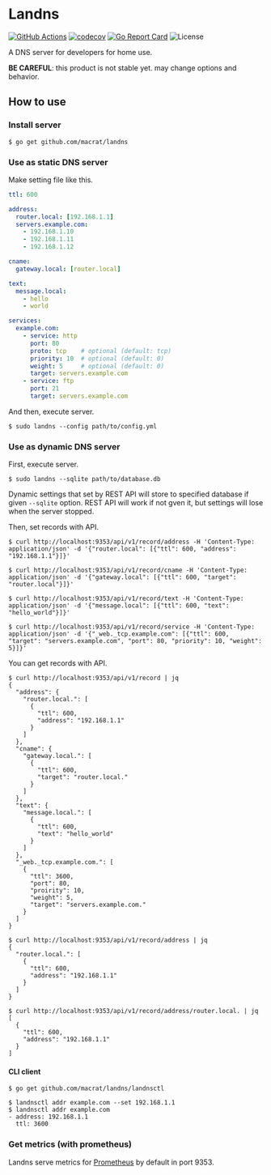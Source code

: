 Landns
======

[![GitHub Actions](https://github.com/macrat/landns/workflows/Test%20and%20Build/badge.svg)](https://github.com/macrat/landns/actions)
[![codecov](https://codecov.io/gh/macrat/landns/branch/master/graph/badge.svg)](https://codecov.io/gh/macrat/landns)
[![Go Report Card](https://goreportcard.com/badge/github.com/macrat/landns)](https://goreportcard.com/report/github.com/macrat/landns)
![License](https://img.shields.io/github/license/macrat/landns)

A DNS server for developers for home use.

**BE CAREFUL**: this product is not stable yet. may change options and behavior.

## How to use

### Install server

``` shell
$ go get github.com/macrat/landns
```

### Use as static DNS server

Make setting file like this.

``` yaml
ttl: 600

address:
  router.local: [192.168.1.1]
  servers.example.com:
    - 192.168.1.10
    - 192.168.1.11
    - 192.168.1.12

cname:
  gateway.local: [router.local]

text:
  message.local:
    - hello
    - world

services:
  example.com:
    - service: http
      port: 80
      proto: tcp    # optional (default: tcp)
      priority: 10  # optional (default: 0)
      weight: 5     # optional (default: 0)
      target: servers.example.com
    - service: ftp
      port: 21
      target: servers.example.com
```

And then, execute server.

``` shell
$ sudo landns --config path/to/config.yml
```

### Use as dynamic DNS server

First, execute server.

``` shell
$ sudo landns --sqlite path/to/database.db
```

Dynamic settings that set by REST API will store to specified database if given `--sqlite` option.
REST API will work if not gven it, but settings will lose when the server stopped.

Then, set records with API.

``` shell
$ curl http://localhost:9353/api/v1/record/address -H 'Content-Type: application/json' -d '{"router.local": [{"ttl": 600, "address": "192.168.1.1"}]}'

$ curl http://localhost:9353/api/v1/record/cname -H 'Content-Type: application/json' -d '{"gateway.local": [{"ttl": 600, "target": "router.local"}]}'

$ curl http://localhost:9353/api/v1/record/text -H 'Content-Type: application/json' -d '{"message.local": [{"ttl": 600, "text": "hello_world"}]}'

$ curl http://localhost:9353/api/v1/record/service -H 'Content-Type: application/json' -d '{"_web._tcp.example.com": [{"ttl": 600, "target": "servers.example.com", "port": 80, "priority": 10, "weight": 5}]}'
```

You can get records with API.

``` shell
$ curl http://localhost:9353/api/v1/record | jq
{
  "address": {
    "router.local.": [
      {
        "ttl": 600,
        "address": "192.168.1.1"
      }
    ]
  },
  "cname": {
    "gateway.local.": [
      {
        "ttl": 600,
        "target": "router.local."
      }
    ]
  },
  "text": {
    "message.local.": [
      {
        "ttl": 600,
        "text": "hello_world"
      }
    ]
  },
  "_web._tcp.example.com.": [
    {
      "ttl": 3600,
      "port": 80,
      "proirity": 10,
      "weight": 5,
      "target": "servers.example.com."
    }
  ]
}

$ curl http://localhost:9353/api/v1/record/address | jq
{
  "router.local.": [
    {
      "ttl": 600,
      "address": "192.168.1.1"
    }
  ]
}

$ curl http://localhost:9353/api/v1/record/address/router.local. | jq
[
  {
    "ttl": 600,
    "address": "192.168.1.1"
  }
]
```

#### CLI client

``` shell
$ go get github.com/macrat/landns/landnsctl

$ landnsctl addr example.com --set 192.168.1.1
$ landnsctl addr example.com
- address: 192.168.1.1
  ttl: 3600
```

### Get metrics (with prometheus)

Landns serve metrics for [Prometheus](https://prometheus.io) by default in port 9353.
